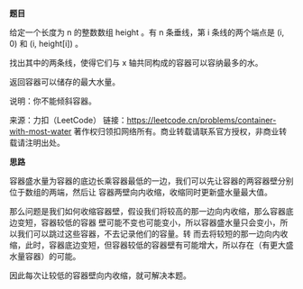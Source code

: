 **题目**

给定一个长度为 n 的整数数组 height 。有 n 条垂线，第 i 条线的两个端点是 (i, 0) 和 (i, height[i]) 。

找出其中的两条线，使得它们与 x 轴共同构成的容器可以容纳最多的水。

返回容器可以储存的最大水量。

说明：你不能倾斜容器。

来源：力扣（LeetCode）
链接：https://leetcode.cn/problems/container-with-most-water
著作权归领扣网络所有。商业转载请联系官方授权，非商业转载请注明出处。

**思路**

容器盛水量为容器的底边长乘容器最低的一边，我们可以先让容器的两容器壁分别位于数组的两端，然后让
容器两壁向内收缩，收缩同时更新盛水量最大值。

那么问题是我们如何收缩容器壁，假设我们将较高的那一边向内收缩，那么容器底边变短，容器较低的容器
壁可能不变也可能变小，所以容器盛水量只会变小，所以我们可以跳过这些容器，不去记录他们的容量。转
而去将较短的那一边向内收缩，此时，容器底边变短，但容器较低的容器壁有可能增大，所以存在（有更大盛
水量容器）的可能。

因此每次让较低的容器壁向内收缩，就可解决本题。












